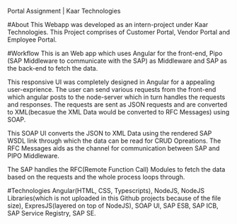 Portal Assignment | Kaar Technologies

#About
This Webapp was developed as an intern-project under Kaar Technologies. This Project comprises of Customer Portal, Vendor Portal and Employee Portal.

#Workflow
This is an Web app which  uses Angular for the front-end,
Pipo (SAP Middleware to communicate with the SAP) as Middleware and
SAP as the back-end to fetch the data.

This responsive UI was completely designed in Angular for a appealing user-exprience. The user can send various requests from the front-end which angular posts to the node-server which in turn handles the requests and responses. The requests are sent as JSON requests and are converted to XML(becasue the XML Data would be converted to RFC Messages) using SOAP.

This SOAP UI converts the JSON to XML Data using the rendered SAP WSDL link through which the data can be read for CRUD Opreations. The RFC Messages aids as the channel for communication between SAP and PIPO Middleware.

The SAP handles the RFC(Remote Function Call) Modules to fetch the data based on the requests and the whole process loops through.

#Technologies
Angular(HTML, CSS, Typescripts), NodeJS, NodeJS Libraries(which is not uploaded in this Github projects because of the file size), ExpresJS(layered on top of NodeJS), SOAP UI, SAP ESB, SAP ICB, SAP Service Registry, SAP SE.



